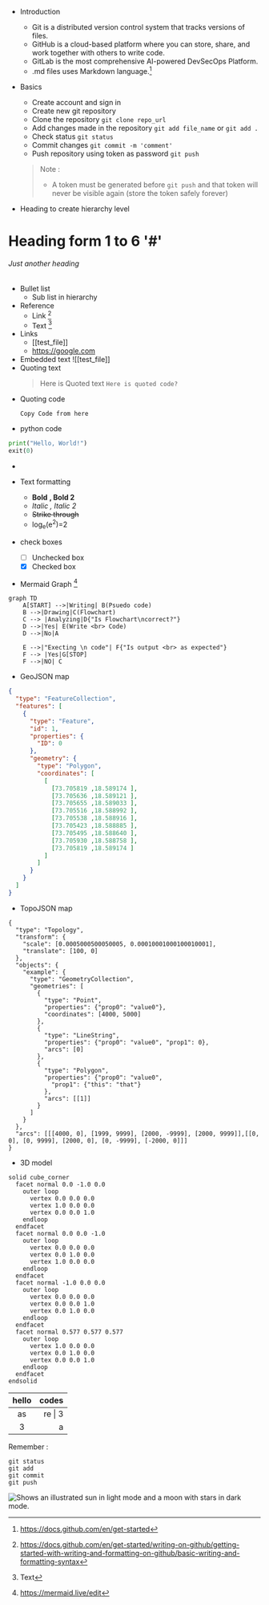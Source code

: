 - Introduction
	- Git is a distributed version control system that tracks versions of files.
	- GitHub is a cloud-based platform where you can store, share, and work together with others to write code.
	- GitLab is the most comprehensive AI-powered DevSecOps Platform.
	- .md files uses Markdown language.[^1]
- Basics
	- Create account and sign in
	- Create new git repository
	- Clone the repository `git clone repo_url`
	- Add changes made in the repository `git add file_name` or `git add .`
	- Check status `git status`
	- Commit changes `git commit -m 'comment'`
	- Push repository using token as password `git push`
	>Note : 
	>- A token must be generated before `git push` and that token will never be visible again (store the token safely forever)


- Heading to create hierarchy level
# Heading form 1 to 6 '#'
###### Just another heading
- Bullet list
	- Sub list in hierarchy
- Reference
	- Link [^2] 
	- Text [^3] 
- Links
	- [[test_file]]
	- https://google.com
- Embedded text ![[test_file]]
- Quoting text
	> Here is Quoted text `Here is quoted code?`
- Quoting code
	```
	Copy Code from here 
	```
- python code
```python
print("Hello, World!")
exit(0)
```
- 

- Text formatting
	- **Bold** __, Bold 2__
	- *Italic* _, Italic 2_
	- ~~Strike through~~
	- log<sub>e</sub>(e<sup>2</sup>)=2
- check boxes
	- [ ] Unchecked box
	- [x] Checked box
- Mermaid Graph [^4]
```mermaid
graph TD
    A[START] -->|Writing| B(Psuedo code)
    B -->|Drawing|C(Flowchart)
    C --> |Analyzing|D{"Is Flowchart\ncorrect?"}
    D -->|Yes| E(Write <br> Code)
    D -->|No|A
    
    E -->|"Execting \n code"| F{"Is output <br> as expected"}
    F --> |Yes|G[STOP]
    F -->|NO| C
```
- GeoJSON map
```geojson
{
  "type": "FeatureCollection",
  "features": [
    {
      "type": "Feature",
      "id": 1,
      "properties": {
        "ID": 0
      },
      "geometry": {
        "type": "Polygon",
        "coordinates": [
          [
			[73.705819 ,18.589174 ],
			[73.705636 ,18.589121 ],
			[73.705655 ,18.589033 ],
			[73.705516 ,18.588992 ],
			[73.705538 ,18.588916 ],
			[73.705423 ,18.588885 ],
			[73.705495 ,18.588640 ],
			[73.705930 ,18.588758 ],
			[73.705819 ,18.589174 ]
          ]
        ]
      }
    }
  ]
}
````
- TopoJSON map
```topojson
{
  "type": "Topology",
  "transform": {
    "scale": [0.0005000500050005, 0.00010001000100010001],
    "translate": [100, 0]
  },
  "objects": {
    "example": {
      "type": "GeometryCollection",
      "geometries": [
        {
          "type": "Point",
          "properties": {"prop0": "value0"},
          "coordinates": [4000, 5000]
        },
        {
          "type": "LineString",
          "properties": {"prop0": "value0", "prop1": 0},
          "arcs": [0]
        },
        {
          "type": "Polygon",
          "properties": {"prop0": "value0",
            "prop1": {"this": "that"}
          },
          "arcs": [[1]]
        }
      ]
    }
  },
  "arcs": [[[4000, 0], [1999, 9999], [2000, -9999], [2000, 9999]],[[0, 0], [0, 9999], [2000, 0], [0, -9999], [-2000, 0]]]
}
```
- 3D model
```stl
solid cube_corner
  facet normal 0.0 -1.0 0.0
    outer loop
      vertex 0.0 0.0 0.0
      vertex 1.0 0.0 0.0
      vertex 0.0 0.0 1.0
    endloop
  endfacet
  facet normal 0.0 0.0 -1.0
    outer loop
      vertex 0.0 0.0 0.0
      vertex 0.0 1.0 0.0
      vertex 1.0 0.0 0.0
    endloop
  endfacet
  facet normal -1.0 0.0 0.0
    outer loop
      vertex 0.0 0.0 0.0
      vertex 0.0 0.0 1.0
      vertex 0.0 1.0 0.0
    endloop
  endfacet
  facet normal 0.577 0.577 0.577
    outer loop
      vertex 1.0 0.0 0.0
      vertex 0.0 1.0 0.0
      vertex 0.0 0.0 1.0
    endloop
  endfacet
endsolid
```

| hello |      codes |
|:-----:|-----------:|
|  as   |    re \| 3 |
|   3   |          a |

Remember : 
```
git status
git add
git commit
git push
```
[^1]:https://docs.github.com/en/get-started
[^2]: https://docs.github.com/en/get-started/writing-on-github/getting-started-with-writing-and-formatting-on-github/basic-writing-and-formatting-syntax
[^3]: Text
[^4]:https://mermaid.live/edit
<picture>
  <source media="(prefers-color-scheme: dark)" srcset="https://user-images.githubusercontent.com/25423296/163456776-7f95b81a-f1ed-45f7-b7ab-8fa810d529fa.png">
  <source media="(prefers-color-scheme: light)" srcset="https://user-images.githubusercontent.com/25423296/163456779-a8556205-d0a5-45e2-ac17-42d089e3c3f8.png">
  <img alt="Shows an illustrated sun in light mode and a moon with stars in dark mode." src="https://user-images.githubusercontent.com/25423296/163456779-a8556205-d0a5-45e2-ac17-42d089e3c3f8.png">
</picture>